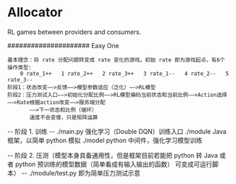 # Allocator
RL games between providers and consumers.


##################### Easy One

    基本理念：将 rate 分配问题转变成 rate 变化的游戏。初始 rate 即为游戏起点，有6个操作类型:
        0 rate_1++   1 rate_2++   2 rate_3++   3 rate_1--   4 rate_2--   5 rate_3--
    阶段1：状态改变——>反馈——>模型参数适应（泛化）——>RL模型
    阶段2：压力测试入口——>初始化分配比例——>RL模型编码当前状态和当前比例——>Action选择——>Rate根据action改变——>服务端分配
           ——>下一状态和比例（循环）
           速度不会变慢，只是矩阵运算


-- 阶段 1. 训练 --
./main.py 强化学习（Double DQN）训练入口
./module Java 框架，以简单 python 模拟
./model python 中间件，强化学习模型训练

-- 阶段 2. 压测（模型本身具备通用性，但是框架目前若能把 python 转 Java 或者 python 预训练的模型数据（简单看成有输入输出的函数）
可变成可运行脚本） --
./module/test.py 即为简单压力测试示意
